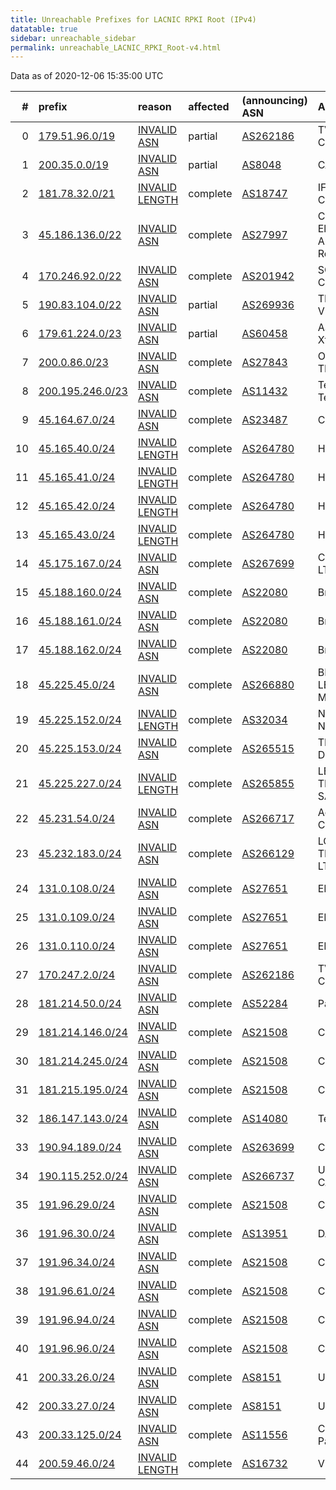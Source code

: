 ```yaml
---
title: Unreachable Prefixes for LACNIC RPKI Root (IPv4)
datatable: true
sidebar: unreachable_sidebar
permalink: unreachable_LACNIC_RPKI_Root-v4.html
---
```


Data as of 2020-12-06 15:35:00 UTC


<div class="datatable-begin"></div>

|   # | prefix                                                     | reason                                                                                                     | affected   | (announcing) ASN                         | AS Name                                                         |   unreachable /24s |
|----:|:-----------------------------------------------------------|:-----------------------------------------------------------------------------------------------------------|:-----------|:-----------------------------------------|:----------------------------------------------------------------|-------------------:|
|   0 | [179.51.96.0/19](https://stat.ripe.net/179.51.96.0/19)     | [INVALID ASN](https://rpki-validator.ripe.net/announcement-preview?asn=AS262186&prefix=179.51.96.0/19)     | partial    | [AS262186](unreachable_AS262186-v4.html) | TV AZTECA SUCURSAL COLOMBIA                                     |                 32 |
|   1 | [200.35.0.0/19](https://stat.ripe.net/200.35.0.0/19)       | [INVALID ASN](https://rpki-validator.ripe.net/announcement-preview?asn=AS8048&prefix=200.35.0.0/19)        | partial    | [AS8048](unreachable_AS8048-v4.html)     | CANTV Servicios                                                 |                 32 |
|   2 | [181.78.32.0/21](https://stat.ripe.net/181.78.32.0/21)     | [INVALID LENGTH](https://rpki-validator.ripe.net/announcement-preview?asn=AS18747&prefix=181.78.32.0/21)   | complete   | [AS18747](unreachable_AS18747-v4.html)   | IFX18747 - IFX Corporation                                      |                  8 |
|   3 | [45.186.136.0/22](https://stat.ripe.net/45.186.136.0/22)   | [INVALID ASN](https://rpki-validator.ripe.net/announcement-preview?asn=AS27997&prefix=45.186.136.0/22)     | complete   | [AS27997](unreachable_AS27997-v4.html)   | Coop. Ltda de Electricidad y Servicios Anexos de Huinca Renanco |                  4 |
|   4 | [170.246.92.0/22](https://stat.ripe.net/170.246.92.0/22)   | [INVALID ASN](https://rpki-validator.ripe.net/announcement-preview?asn=AS201942&prefix=170.246.92.0/22)    | complete   | [AS201942](unreachable_AS201942-v4.html) | SOLTIA - Soltia Consulting SL                                   |                  4 |
|   5 | [190.83.104.0/22](https://stat.ripe.net/190.83.104.0/22)   | [INVALID ASN](https://rpki-validator.ripe.net/announcement-preview?asn=AS269936&prefix=190.83.104.0/22)    | partial    | [AS269936](unreachable_AS269936-v4.html) | TELEVISION MONTALVO VISION MONVISION S.A.                       |                  4 |
|   6 | [179.61.224.0/23](https://stat.ripe.net/179.61.224.0/23)   | [INVALID ASN](https://rpki-validator.ripe.net/announcement-preview?asn=AS60458&prefix=179.61.224.0/23)     | partial    | [AS60458](unreachable_AS60458-v4.html)   | ASN-XTUDIONET - Xtudio Networks S.L.U                           |                  2 |
|   7 | [200.0.86.0/23](https://stat.ripe.net/200.0.86.0/23)       | [INVALID ASN](https://rpki-validator.ripe.net/announcement-preview?asn=AS27843&prefix=200.0.86.0/23)       | complete   | [AS27843](unreachable_AS27843-v4.html)   | OPTICAL TECHNOLOGIES S.A.C.                                     |                  2 |
|   8 | [200.195.246.0/23](https://stat.ripe.net/200.195.246.0/23) | [INVALID ASN](https://rpki-validator.ripe.net/announcement-preview?asn=AS11432&prefix=200.195.246.0/23)    | complete   | [AS11432](unreachable_AS11432-v4.html)   | Telium Telecomunicacoes Ltda                                    |                  2 |
|   9 | [45.164.67.0/24](https://stat.ripe.net/45.164.67.0/24)     | [INVALID ASN](https://rpki-validator.ripe.net/announcement-preview?asn=AS23487&prefix=45.164.67.0/24)      | complete   | [AS23487](unreachable_AS23487-v4.html)   | CONECEL                                                         |                  1 |
|  10 | [45.165.40.0/24](https://stat.ripe.net/45.165.40.0/24)     | [INVALID LENGTH](https://rpki-validator.ripe.net/announcement-preview?asn=AS264780&prefix=45.165.40.0/24)  | complete   | [AS264780](unreachable_AS264780-v4.html) | HomeNet LTDA                                                    |                  1 |
|  11 | [45.165.41.0/24](https://stat.ripe.net/45.165.41.0/24)     | [INVALID LENGTH](https://rpki-validator.ripe.net/announcement-preview?asn=AS264780&prefix=45.165.41.0/24)  | complete   | [AS264780](unreachable_AS264780-v4.html) | HomeNet LTDA                                                    |                  1 |
|  12 | [45.165.42.0/24](https://stat.ripe.net/45.165.42.0/24)     | [INVALID LENGTH](https://rpki-validator.ripe.net/announcement-preview?asn=AS264780&prefix=45.165.42.0/24)  | complete   | [AS264780](unreachable_AS264780-v4.html) | HomeNet LTDA                                                    |                  1 |
|  13 | [45.165.43.0/24](https://stat.ripe.net/45.165.43.0/24)     | [INVALID LENGTH](https://rpki-validator.ripe.net/announcement-preview?asn=AS264780&prefix=45.165.43.0/24)  | complete   | [AS264780](unreachable_AS264780-v4.html) | HomeNet LTDA                                                    |                  1 |
|  14 | [45.175.167.0/24](https://stat.ripe.net/45.175.167.0/24)   | [INVALID ASN](https://rpki-validator.ripe.net/announcement-preview?asn=AS267699&prefix=45.175.167.0/24)    | complete   | [AS267699](unreachable_AS267699-v4.html) | CUBOTELECOM CIA. LTDA.                                          |                  1 |
|  15 | [45.188.160.0/24](https://stat.ripe.net/45.188.160.0/24)   | [INVALID ASN](https://rpki-validator.ripe.net/announcement-preview?asn=AS22080&prefix=45.188.160.0/24)     | complete   | [AS22080](unreachable_AS22080-v4.html)   | Broadbandtech S. A.                                             |                  1 |
|  16 | [45.188.161.0/24](https://stat.ripe.net/45.188.161.0/24)   | [INVALID ASN](https://rpki-validator.ripe.net/announcement-preview?asn=AS22080&prefix=45.188.161.0/24)     | complete   | [AS22080](unreachable_AS22080-v4.html)   | Broadbandtech S. A.                                             |                  1 |
|  17 | [45.188.162.0/24](https://stat.ripe.net/45.188.162.0/24)   | [INVALID ASN](https://rpki-validator.ripe.net/announcement-preview?asn=AS22080&prefix=45.188.162.0/24)     | complete   | [AS22080](unreachable_AS22080-v4.html)   | Broadbandtech S. A.                                             |                  1 |
|  18 | [45.225.45.0/24](https://stat.ripe.net/45.225.45.0/24)     | [INVALID ASN](https://rpki-validator.ripe.net/announcement-preview?asn=AS266880&prefix=45.225.45.0/24)     | complete   | [AS266880](unreachable_AS266880-v4.html) | BENALCAZAR ROMERO LEONARDO ISRAEL MAXXNET                       |                  1 |
|  19 | [45.225.152.0/24](https://stat.ripe.net/45.225.152.0/24)   | [INVALID LENGTH](https://rpki-validator.ripe.net/announcement-preview?asn=AS32034&prefix=45.225.152.0/24)  | complete   | [AS32034](unreachable_AS32034-v4.html)   | NEWCOM-INTL - NewCom International                              |                  1 |
|  20 | [45.225.153.0/24](https://stat.ripe.net/45.225.153.0/24)   | [INVALID ASN](https://rpki-validator.ripe.net/announcement-preview?asn=AS265515&prefix=45.225.153.0/24)    | complete   | [AS265515](unreachable_AS265515-v4.html) | TELEVERA RED S. A. P. I. DE C.V.                                |                  1 |
|  21 | [45.225.227.0/24](https://stat.ripe.net/45.225.227.0/24)   | [INVALID LENGTH](https://rpki-validator.ripe.net/announcement-preview?asn=AS265855&prefix=45.225.227.0/24) | complete   | [AS265855](unreachable_AS265855-v4.html) | LEGON TELECOMUNICACIONES SAS                                    |                  1 |
|  22 | [45.231.54.0/24](https://stat.ripe.net/45.231.54.0/24)     | [INVALID ASN](https://rpki-validator.ripe.net/announcement-preview?asn=AS266717&prefix=45.231.54.0/24)     | complete   | [AS266717](unreachable_AS266717-v4.html) | Academia Nacional de Ciencias                                   |                  1 |
|  23 | [45.232.183.0/24](https://stat.ripe.net/45.232.183.0/24)   | [INVALID ASN](https://rpki-validator.ripe.net/announcement-preview?asn=AS266129&prefix=45.232.183.0/24)    | complete   | [AS266129](unreachable_AS266129-v4.html) | LOCALLINK TELECOMUNICACOES LTDA - ME                            |                  1 |
|  24 | [131.0.108.0/24](https://stat.ripe.net/131.0.108.0/24)     | [INVALID ASN](https://rpki-validator.ripe.net/announcement-preview?asn=AS27651&prefix=131.0.108.0/24)      | complete   | [AS27651](unreachable_AS27651-v4.html)   | ENTEL CHILE S.A.                                                |                  1 |
|  25 | [131.0.109.0/24](https://stat.ripe.net/131.0.109.0/24)     | [INVALID ASN](https://rpki-validator.ripe.net/announcement-preview?asn=AS27651&prefix=131.0.109.0/24)      | complete   | [AS27651](unreachable_AS27651-v4.html)   | ENTEL CHILE S.A.                                                |                  1 |
|  26 | [131.0.110.0/24](https://stat.ripe.net/131.0.110.0/24)     | [INVALID ASN](https://rpki-validator.ripe.net/announcement-preview?asn=AS27651&prefix=131.0.110.0/24)      | complete   | [AS27651](unreachable_AS27651-v4.html)   | ENTEL CHILE S.A.                                                |                  1 |
|  27 | [170.247.2.0/24](https://stat.ripe.net/170.247.2.0/24)     | [INVALID ASN](https://rpki-validator.ripe.net/announcement-preview?asn=AS262186&prefix=170.247.2.0/24)     | complete   | [AS262186](unreachable_AS262186-v4.html) | TV AZTECA SUCURSAL COLOMBIA                                     |                  1 |
|  28 | [181.214.50.0/24](https://stat.ripe.net/181.214.50.0/24)   | [INVALID ASN](https://rpki-validator.ripe.net/announcement-preview?asn=AS52284&prefix=181.214.50.0/24)     | complete   | [AS52284](unreachable_AS52284-v4.html)   | Panamaserver.com                                                |                  1 |
|  29 | [181.214.146.0/24](https://stat.ripe.net/181.214.146.0/24) | [INVALID ASN](https://rpki-validator.ripe.net/announcement-preview?asn=AS21508&prefix=181.214.146.0/24)    | complete   | [AS21508](unreachable_AS21508-v4.html)   | COMCAST-21508                                                   |                  1 |
|  30 | [181.214.245.0/24](https://stat.ripe.net/181.214.245.0/24) | [INVALID ASN](https://rpki-validator.ripe.net/announcement-preview?asn=AS21508&prefix=181.214.245.0/24)    | complete   | [AS21508](unreachable_AS21508-v4.html)   | COMCAST-21508                                                   |                  1 |
|  31 | [181.215.195.0/24](https://stat.ripe.net/181.215.195.0/24) | [INVALID ASN](https://rpki-validator.ripe.net/announcement-preview?asn=AS21508&prefix=181.215.195.0/24)    | complete   | [AS21508](unreachable_AS21508-v4.html)   | COMCAST-21508                                                   |                  1 |
|  32 | [186.147.143.0/24](https://stat.ripe.net/186.147.143.0/24) | [INVALID ASN](https://rpki-validator.ripe.net/announcement-preview?asn=AS14080&prefix=186.147.143.0/24)    | complete   | [AS14080](unreachable_AS14080-v4.html)   | Telmex Colombia S.A.                                            |                  1 |
|  33 | [190.94.189.0/24](https://stat.ripe.net/190.94.189.0/24)   | [INVALID ASN](https://rpki-validator.ripe.net/announcement-preview?asn=AS263699&prefix=190.94.189.0/24)    | complete   | [AS263699](unreachable_AS263699-v4.html) | Cablevideo Digital S.A                                          |                  1 |
|  34 | [190.115.252.0/24](https://stat.ripe.net/190.115.252.0/24) | [INVALID ASN](https://rpki-validator.ripe.net/announcement-preview?asn=AS266737&prefix=190.115.252.0/24)   | complete   | [AS266737](unreachable_AS266737-v4.html) | UNIVERSIDAD DEL CAUCA                                           |                  1 |
|  35 | [191.96.29.0/24](https://stat.ripe.net/191.96.29.0/24)     | [INVALID ASN](https://rpki-validator.ripe.net/announcement-preview?asn=AS21508&prefix=191.96.29.0/24)      | complete   | [AS21508](unreachable_AS21508-v4.html)   | COMCAST-21508                                                   |                  1 |
|  36 | [191.96.30.0/24](https://stat.ripe.net/191.96.30.0/24)     | [INVALID ASN](https://rpki-validator.ripe.net/announcement-preview?asn=AS13951&prefix=191.96.30.0/24)      | complete   | [AS13951](unreachable_AS13951-v4.html)   | DATABANK-SLC                                                    |                  1 |
|  37 | [191.96.34.0/24](https://stat.ripe.net/191.96.34.0/24)     | [INVALID ASN](https://rpki-validator.ripe.net/announcement-preview?asn=AS21508&prefix=191.96.34.0/24)      | complete   | [AS21508](unreachable_AS21508-v4.html)   | COMCAST-21508                                                   |                  1 |
|  38 | [191.96.61.0/24](https://stat.ripe.net/191.96.61.0/24)     | [INVALID ASN](https://rpki-validator.ripe.net/announcement-preview?asn=AS21508&prefix=191.96.61.0/24)      | complete   | [AS21508](unreachable_AS21508-v4.html)   | COMCAST-21508                                                   |                  1 |
|  39 | [191.96.94.0/24](https://stat.ripe.net/191.96.94.0/24)     | [INVALID ASN](https://rpki-validator.ripe.net/announcement-preview?asn=AS21508&prefix=191.96.94.0/24)      | complete   | [AS21508](unreachable_AS21508-v4.html)   | COMCAST-21508                                                   |                  1 |
|  40 | [191.96.96.0/24](https://stat.ripe.net/191.96.96.0/24)     | [INVALID ASN](https://rpki-validator.ripe.net/announcement-preview?asn=AS21508&prefix=191.96.96.0/24)      | complete   | [AS21508](unreachable_AS21508-v4.html)   | COMCAST-21508                                                   |                  1 |
|  41 | [200.33.26.0/24](https://stat.ripe.net/200.33.26.0/24)     | [INVALID ASN](https://rpki-validator.ripe.net/announcement-preview?asn=AS8151&prefix=200.33.26.0/24)       | complete   | [AS8151](unreachable_AS8151-v4.html)     | Uninet S.A. de C.V.                                             |                  1 |
|  42 | [200.33.27.0/24](https://stat.ripe.net/200.33.27.0/24)     | [INVALID ASN](https://rpki-validator.ripe.net/announcement-preview?asn=AS8151&prefix=200.33.27.0/24)       | complete   | [AS8151](unreachable_AS8151-v4.html)     | Uninet S.A. de C.V.                                             |                  1 |
|  43 | [200.33.125.0/24](https://stat.ripe.net/200.33.125.0/24)   | [INVALID ASN](https://rpki-validator.ripe.net/announcement-preview?asn=AS11556&prefix=200.33.125.0/24)     | complete   | [AS11556](unreachable_AS11556-v4.html)   | Cable &amp; Wireless Panama                                     |                  1 |
|  44 | [200.59.46.0/24](https://stat.ripe.net/200.59.46.0/24)     | [INVALID LENGTH](https://rpki-validator.ripe.net/announcement-preview?asn=AS16732&prefix=200.59.46.0/24)   | complete   | [AS16732](unreachable_AS16732-v4.html)   | VELOCOM                                                         |                  1 |

<div class="datatable-end"></div>